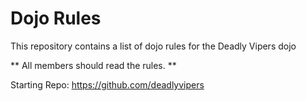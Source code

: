 Dojo Rules
==========

This repository contains a list of dojo rules for the Deadly Vipers dojo

** All members should read the rules. **

Starting Repo: https://github.com/deadlyvipers
